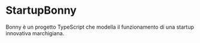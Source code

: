# StartupBonny
Bonny è un progetto TypeScript che modella il funzionamento di una startup innovativa marchigiana.
